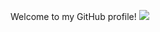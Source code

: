 Welcome to my GitHub profile!
![](https://raw.githubusercontent.com/username/github-stats/master/generated/overview.svg#gh-dark-mode-only)
